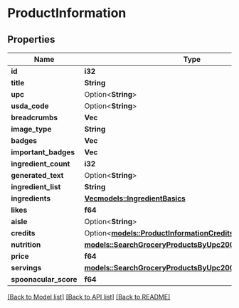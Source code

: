 # ProductInformation

## Properties

Name | Type | Description | Notes
------------ | ------------- | ------------- | -------------
**id** | **i32** |  | 
**title** | **String** |  | 
**upc** | Option<**String**> |  | [optional]
**usda_code** | Option<**String**> |  | [optional]
**breadcrumbs** | **Vec<String>** |  | 
**image_type** | **String** |  | 
**badges** | **Vec<String>** |  | 
**important_badges** | **Vec<String>** |  | 
**ingredient_count** | **i32** |  | 
**generated_text** | Option<**String**> |  | [optional]
**ingredient_list** | **String** |  | 
**ingredients** | [**Vec<models::IngredientBasics>**](IngredientBasics.md) |  | 
**likes** | **f64** |  | 
**aisle** | Option<**String**> |  | 
**credits** | Option<[**models::ProductInformationCredits**](ProductInformation_credits.md)> |  | [optional]
**nutrition** | [**models::SearchGroceryProductsByUpc200ResponseNutrition**](searchGroceryProductsByUPC_200_response_nutrition.md) |  | 
**price** | **f64** |  | 
**servings** | [**models::SearchGroceryProductsByUpc200ResponseServings**](searchGroceryProductsByUPC_200_response_servings.md) |  | 
**spoonacular_score** | **f64** |  | 

[[Back to Model list]](../README.md#documentation-for-models) [[Back to API list]](../README.md#documentation-for-api-endpoints) [[Back to README]](../README.md)


